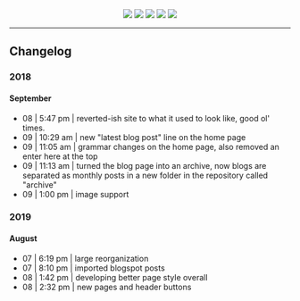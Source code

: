 <center>
<a href="https://rustmotherboard.github.io/"><img src="https://raw.githubusercontent.com/rustMotherboard/rustmotherboard.github.io/master/images/site/website-header.png"></a>
<a href="https://rustmotherboard.github.io/blog"><img src="https://raw.githubusercontent.com/rustMotherboard/rustmotherboard.github.io/master/images/site/website-buttons0001.png"></a>
<a href="https://rustmotherboard.github.io/changelog"><img src="https://raw.githubusercontent.com/rustMotherboard/rustmotherboard.github.io/master/images/site/website-buttons0002.png"></a>
<a href="https://rustmotherboard.github.io/social"><img src="https://raw.githubusercontent.com/rustMotherboard/rustmotherboard.github.io/master/images/site/website-buttons0003.png"></a>
<a href="https://rustmotherboard.github.io/projects"><img src="https://raw.githubusercontent.com/rustMotherboard/rustmotherboard.github.io/master/images/site/website-buttons0004.png"></a>
</center>

---

## Changelog

### 2018

#### September

* 08 | 5:47 pm | reverted-ish site to what it used to look like, good ol' times.
* 09 | 10:29 am | new "latest blog post" line on the home page
* 09 | 11:05 am | grammar changes on the home page, also removed an enter here at the top
* 09 | 11:13 am | turned the blog page into an archive, now blogs are separated as monthly posts in a new folder in the repository called "archive"
* 09 | 1:00 pm | image support

### 2019

#### August

* 07 | 6:19 pm | large reorganization
* 07 | 8:10 pm | imported blogspot posts
* 08 | 1:42 pm | developing better page style overall
* 08 | 2:32 pm | new pages and header buttons